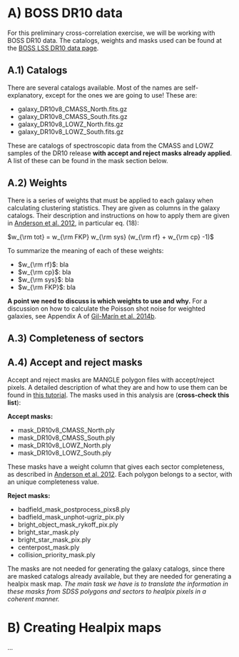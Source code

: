 
# A) BOSS DR10 data

For this preliminary cross-correlation exercise, we will be working with BOSS
DR10 data. The catalogs, weights and masks used can be found at the [BOSS LSS
DR10 data page](http://data.sdss3.org/sas/dr10/boss/lss/).

## A.1) Catalogs

There are several catalogs available. Most of the names are self-explanatory,
except for the ones we are going to use! These are:

   * galaxy_DR10v8_CMASS_North.fits.gz
   * galaxy_DR10v8_CMASS_South.fits.gz
   * galaxy_DR10v8_LOWZ_North.fits.gz
   * galaxy_DR10v8_LOWZ_South.fits.gz

These are catalogs of spectroscopic data from the CMASS and LOWZ samples of the
DR10 release **with accept and reject masks already applied**. A list of these
can be found in the mask section below.

## A.2) Weights

There is a series of weights that must be applied to each galaxy when
calculating clustering statistics. They are given as columns in the galaxy
catalogs. Their description and instructions on how to apply them are given in
[Anderson et al. 2012](http://mnras.oxfordjournals.org/content/427/4/3435), in
particular eq. (18):

$w_{\rm tot} = w_{\rm FKP} w_{\rm sys} (w_{\rm rf} + w_{\rm cp} -1)$

To summarize the meaning of each of these weights:

   * $w_{\rm rf}$: bla
   * $w_{\rm cp}$: bla
   * $w_{\rm sys}$: bla
   * $w_{\rm FKP}$: bla

**A point we need to discuss is which weights to use and why.** For a discussion
on how to calculate the Poisson shot noise for weighted galaxies, see Appendix A
of [Gil-Marín et al. 2014b](http://arxiv.org/abs/1407.5668).

## A.3) Completeness of sectors



## A.4) Accept and reject masks

Accept and reject masks are MANGLE polygon files with accept/reject pixels. A
detailed description of what they are and how to use them can be found in [this
tutorial](https://www.sdss3.org/dr10/tutorials/lss_galaxy.php). The masks used
in this analysis are (**cross-check this list**):

**Accept masks:**

   * mask_DR10v8_CMASS_North.ply
   * mask_DR10v8_CMASS_South.ply
   * mask_DR10v8_LOWZ_North.ply
   * mask_DR10v8_LOWZ_South.ply

These masks have a weight column that gives each sector completeness, as
described in [Anderson et al.
2012](http://mnras.oxfordjournals.org/content/427/4/3435). Each polygon belongs
to a sector, with an unique completeness value.

**Reject masks:**

   * badfield_mask_postprocess_pixs8.ply
   * badfield_mask_unphot-ugriz_pix.ply
   * bright_object_mask_rykoff_pix.ply
   * bright_star_mask.ply
   * bright_star_mask_pix.ply
   * centerpost_mask.ply
   * collision_priority_mask.ply

The masks are not needed for generating the galaxy catalogs, since there are
masked catalogs already available, but they are needed for generating a healpix
mask map. *The main task we have is to translate the information in these masks
from SDSS polygons and sectors to healpix pixels in a coherent manner.*

# B) Creating Healpix maps

...


    
